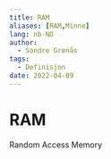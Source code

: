 ```yaml
---
title: RAM
aliases: [RAM,Minne]
lang: nb-NO
author:
  - Sondre Grønås
tags:
  - Definisjon
date: 2022-04-09
---
```

# RAM
Random Access Memory